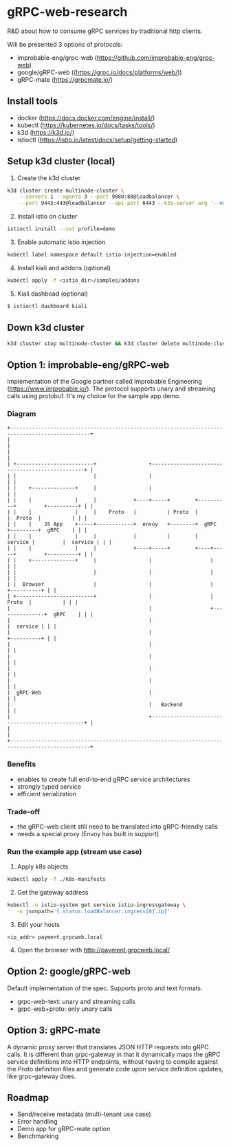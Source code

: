 # gRPC-web-research
R&amp;D about how to consume gRPC services by traditional http clients.

Will be presented 3 options of protocols: 
 - improbable-eng/grpc-web (https://github.com/improbable-eng/grpc-web)
 - google/gRPC-web ((https://grpc.io/docs/platforms/web/))
 - gRPC-mate (https://grpcmate.io/)

## Install tools
 - docker (https://docs.docker.com/engine/install/)
 - kubectl (https://kubernetes.io/docs/tasks/tools/)
 - k3d (https://k3d.io/)
 - istioctl (https://istio.io/latest/docs/setup/getting-started)

## Setup k3d cluster (local)
1. Create the k3d cluster
```bash
k3d cluster create multinode-cluster \
    --servers 1 --agents 3 --port 9080:80@loadbalancer \
    --port 9443:443@loadbalancer --api-port 6443 --k3s-server-arg '--no-deploy=traefik'
```
2. Install istio on cluster
```bash
istioctl install --set profile=demo
```
3. Enable automatic istio injection
```bash
kubectl label namespace default istio-injection=enabled
```
4. Install kiali and addons (optional)
```bash
kubectl apply -f <istio_dir>/samples/addons
```
5. Kiali dashboad (optional)
```bash
$ istioctl dashboard kiali
``` 

## Down k3d cluster
```bash
k3d cluster stop multinode-cluster && k3d cluster delete multinode-cluster
```

## Option 1: improbable-eng/gRPC-web
Implementation of the Google partner called Improbable Engineering (https://www.improbable.io/).
The protocol supports unary and streaming calls using protobuf.
It's my choice for the sample app demo.

### Diagram
```
+------------------------------------------------------------------------------------------------+
|                                                                                                |
|                                                                                                |
| +-------------------------+                 +------------------------------------------------+ |
| |                         |                 |                                                | |
| |    +--------------+     |                 |                                                | |
| |    |              |     |            +----+-----+        +----------+         +----------+ | |
| |    |              |     |    Proto   |          | Proto  |          |  Proto  |          | | |
| |    |    JS App    +-----+------------+  envoy   +--------+  gRPC    +---------+  gRPC    | | |
| |    |              |     |            |          |        |  service |         |  service | | |
| |    |              |     |            +----+-----+        +----+-----+         +----------+ | |
| |    +--------------+     |                 |                   |                            | |
| |                         |                 |                   |                            | |
| |  Browser                |                 |                   |               +----------+ | |
| +-------------------------+                 |                   |        Proto  |          | | |
|                                             |                   +---------------+  gRPC    | | |
|                                             |                                   |  service | | |
|                                             |                                   +----------+ | |
|                                             |                                                | |
|                                             |                                                | |
|                                             |                                                | |
|                                             |                                                | |
|  gRPC-Web                                   |                                                | |
|                                             |   Backend                                      | |
|                                             +------------------------------------------------+ |
|                                                                                                |
+------------------------------------------------------------------------------------------------+
```

### Benefits
- enables to create full end-to-end gRPC service architectures
- strongly typed service
- efficient serialization

### Trade-off
- the gRPC-web client still need to be translated into gRPC-friendly calls
- needs a special proxy (Envoy has built in support)

### Run the example app (stream use case)
1. Apply k8s objects
```bash
kubectl apply -f ./k8s-manifests
```
2. Get the gateway address
```bash
kubectl -n istio-system get service istio-ingressgateway \
   -o jsonpath='{.status.loadBalancer.ingress[0].ip}'
```
3. Edit your hosts
```
<ip_addr> payment.grpcweb.local
```
   
4. Open the browser with http://payment.grpcweb.local/


## Option 2: google/gRPC-web
Default implementation of the spec. Supports proto and text formats.
 - grpc-web-text: unary and streaming calls
 - grpc-web+proto: only unary calls


## Option 3: gRPC-mate
A dynamic proxy server that translates JSON HTTP requests into gRPC calls.
It is different than grpc-gateway in that it dynamically maps the gRPC service definitions into HTTP endpoints, without having to compile against the Proto definition files and generate code upon service definition updates, like grpc-gateway does.


## Roadmap
 - Send/receive metadata (multi-tenant use case)
 - Error handling
 - Demo app for gRPC-mate option
 - Benchmarking